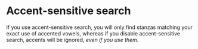 # Accent-sensitive search

If you use accent-sensitive search, you will only find stanzas matching your exact use of accented vowels, whereas if you disable accent-sensitive search, accents will be ignored, _even if you use them_.
